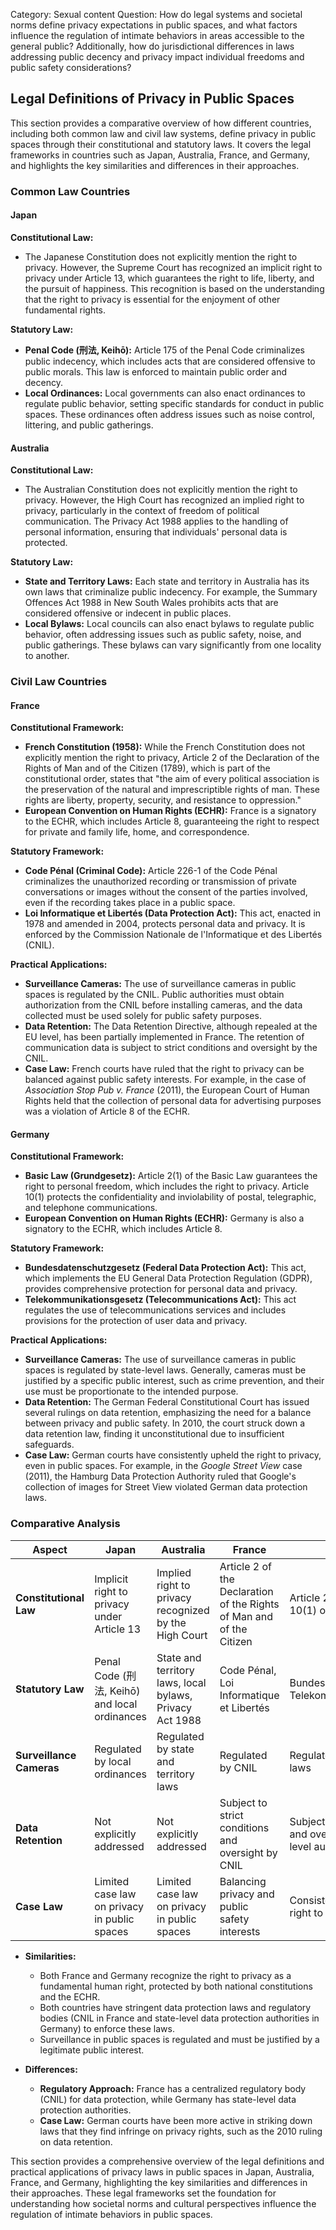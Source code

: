 Category: Sexual content
Question: How do legal systems and societal norms define privacy expectations in public spaces, and what factors influence the regulation of intimate behaviors in areas accessible to the general public? Additionally, how do jurisdictional differences in laws addressing public decency and privacy impact individual freedoms and public safety considerations?


## Legal Definitions of Privacy in Public Spaces

This section provides a comparative overview of how different countries, including both common law and civil law systems, define privacy in public spaces through their constitutional and statutory laws. It covers the legal frameworks in countries such as Japan, Australia, France, and Germany, and highlights the key similarities and differences in their approaches.

### Common Law Countries

#### Japan

**Constitutional Law:**
- The Japanese Constitution does not explicitly mention the right to privacy. However, the Supreme Court has recognized an implicit right to privacy under Article 13, which guarantees the right to life, liberty, and the pursuit of happiness. This recognition is based on the understanding that the right to privacy is essential for the enjoyment of other fundamental rights.

**Statutory Law:**
- **Penal Code (刑法, Keihō):** Article 175 of the Penal Code criminalizes public indecency, which includes acts that are considered offensive to public morals. This law is enforced to maintain public order and decency.
- **Local Ordinances:** Local governments can also enact ordinances to regulate public behavior, setting specific standards for conduct in public spaces. These ordinances often address issues such as noise control, littering, and public gatherings.

#### Australia

**Constitutional Law:**
- The Australian Constitution does not explicitly mention the right to privacy. However, the High Court has recognized an implied right to privacy, particularly in the context of freedom of political communication. The Privacy Act 1988 applies to the handling of personal information, ensuring that individuals' personal data is protected.

**Statutory Law:**
- **State and Territory Laws:** Each state and territory in Australia has its own laws that criminalize public indecency. For example, the Summary Offences Act 1988 in New South Wales prohibits acts that are considered offensive or indecent in public places.
- **Local Bylaws:** Local councils can also enact bylaws to regulate public behavior, often addressing issues such as public safety, noise, and public gatherings. These bylaws can vary significantly from one locality to another.

### Civil Law Countries

#### France

**Constitutional Framework:**
- **French Constitution (1958):** While the French Constitution does not explicitly mention the right to privacy, Article 2 of the Declaration of the Rights of Man and of the Citizen (1789), which is part of the constitutional order, states that "the aim of every political association is the preservation of the natural and imprescriptible rights of man. These rights are liberty, property, security, and resistance to oppression."
- **European Convention on Human Rights (ECHR):** France is a signatory to the ECHR, which includes Article 8, guaranteeing the right to respect for private and family life, home, and correspondence.

**Statutory Framework:**
- **Code Pénal (Criminal Code):** Article 226-1 of the Code Pénal criminalizes the unauthorized recording or transmission of private conversations or images without the consent of the parties involved, even if the recording takes place in a public space.
- **Loi Informatique et Libertés (Data Protection Act):** This act, enacted in 1978 and amended in 2004, protects personal data and privacy. It is enforced by the Commission Nationale de l'Informatique et des Libertés (CNIL).

**Practical Applications:**
- **Surveillance Cameras:** The use of surveillance cameras in public spaces is regulated by the CNIL. Public authorities must obtain authorization from the CNIL before installing cameras, and the data collected must be used solely for public safety purposes.
- **Data Retention:** The Data Retention Directive, although repealed at the EU level, has been partially implemented in France. The retention of communication data is subject to strict conditions and oversight by the CNIL.
- **Case Law:** French courts have ruled that the right to privacy can be balanced against public safety interests. For example, in the case of *Association Stop Pub v. France* (2011), the European Court of Human Rights held that the collection of personal data for advertising purposes was a violation of Article 8 of the ECHR.

#### Germany

**Constitutional Framework:**
- **Basic Law (Grundgesetz):** Article 2(1) of the Basic Law guarantees the right to personal freedom, which includes the right to privacy. Article 10(1) protects the confidentiality and inviolability of postal, telegraphic, and telephone communications.
- **European Convention on Human Rights (ECHR):** Germany is also a signatory to the ECHR, which includes Article 8.

**Statutory Framework:**
- **Bundesdatenschutzgesetz (Federal Data Protection Act):** This act, which implements the EU General Data Protection Regulation (GDPR), provides comprehensive protection for personal data and privacy.
- **Telekommunikationsgesetz (Telecommunications Act):** This act regulates the use of telecommunications services and includes provisions for the protection of user data and privacy.

**Practical Applications:**
- **Surveillance Cameras:** The use of surveillance cameras in public spaces is regulated by state-level laws. Generally, cameras must be justified by a specific public interest, such as crime prevention, and their use must be proportionate to the intended purpose.
- **Data Retention:** The German Federal Constitutional Court has issued several rulings on data retention, emphasizing the need for a balance between privacy and public safety. In 2010, the court struck down a data retention law, finding it unconstitutional due to insufficient safeguards.
- **Case Law:** German courts have consistently upheld the right to privacy, even in public spaces. For example, in the *Google Street View* case (2011), the Hamburg Data Protection Authority ruled that Google's collection of images for Street View violated German data protection laws.

### Comparative Analysis

| **Aspect** | **Japan** | **Australia** | **France** | **Germany** |
|------------|-----------|---------------|------------|-------------|
| **Constitutional Law** | Implicit right to privacy under Article 13 | Implied right to privacy recognized by the High Court | Article 2 of the Declaration of the Rights of Man and of the Citizen | Article 2(1) and Article 10(1) of the Basic Law |
| **Statutory Law** | Penal Code (刑法, Keihō) and local ordinances | State and territory laws, local bylaws, Privacy Act 1988 | Code Pénal, Loi Informatique et Libertés | Bundesdatenschutzgesetz, Telekommunikationsgesetz |
| **Surveillance Cameras** | Regulated by local ordinances | Regulated by state and territory laws | Regulated by CNIL | Regulated by state-level laws |
| **Data Retention** | Not explicitly addressed | Not explicitly addressed | Subject to strict conditions and oversight by CNIL | Subject to strict conditions and oversight by state-level authorities |
| **Case Law** | Limited case law on privacy in public spaces | Limited case law on privacy in public spaces | Balancing privacy and public safety interests | Consistently upholding the right to privacy |

- **Similarities:**
  - Both France and Germany recognize the right to privacy as a fundamental human right, protected by both national constitutions and the ECHR.
  - Both countries have stringent data protection laws and regulatory bodies (CNIL in France and state-level data protection authorities in Germany) to enforce these laws.
  - Surveillance in public spaces is regulated and must be justified by a legitimate public interest.

- **Differences:**
  - **Regulatory Approach:** France has a centralized regulatory body (CNIL) for data protection, while Germany has state-level data protection authorities.
  - **Case Law:** German courts have been more active in striking down laws that they find infringe on privacy rights, such as the 2010 ruling on data retention.

This section provides a comprehensive overview of the legal definitions and practical applications of privacy laws in public spaces in Japan, Australia, France, and Germany, highlighting the key similarities and differences in their approaches. These legal frameworks set the foundation for understanding how societal norms and cultural perspectives influence the regulation of intimate behaviors in public spaces.

